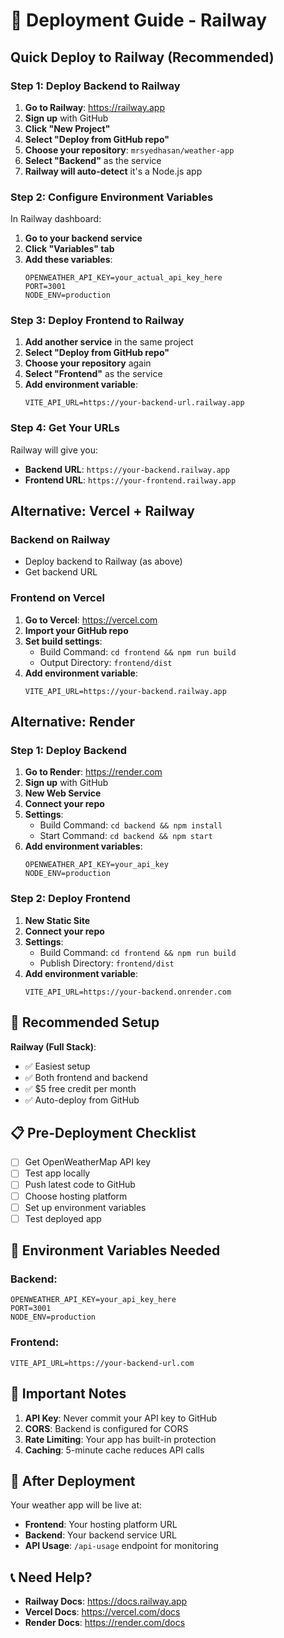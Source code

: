 # 🚀 Deployment Guide - Railway

## Quick Deploy to Railway (Recommended)

### **Step 1: Deploy Backend to Railway**

1. **Go to Railway**: https://railway.app
2. **Sign up** with GitHub
3. **Click "New Project"**
4. **Select "Deploy from GitHub repo"**
5. **Choose your repository**: `mrsyedhasan/weather-app`
6. **Select "Backend"** as the service
7. **Railway will auto-detect** it's a Node.js app

### **Step 2: Configure Environment Variables**

In Railway dashboard:
1. **Go to your backend service**
2. **Click "Variables" tab**
3. **Add these variables**:
   ```
   OPENWEATHER_API_KEY=your_actual_api_key_here
   PORT=3001
   NODE_ENV=production
   ```

### **Step 3: Deploy Frontend to Railway**

1. **Add another service** in the same project
2. **Select "Deploy from GitHub repo"**
3. **Choose your repository** again
4. **Select "Frontend"** as the service
5. **Add environment variable**:
   ```
   VITE_API_URL=https://your-backend-url.railway.app
   ```

### **Step 4: Get Your URLs**

Railway will give you:
- **Backend URL**: `https://your-backend.railway.app`
- **Frontend URL**: `https://your-frontend.railway.app`

## Alternative: Vercel + Railway

### **Backend on Railway**
- Deploy backend to Railway (as above)
- Get backend URL

### **Frontend on Vercel**
1. **Go to Vercel**: https://vercel.com
2. **Import your GitHub repo**
3. **Set build settings**:
   - Build Command: `cd frontend && npm run build`
   - Output Directory: `frontend/dist`
4. **Add environment variable**:
   ```
   VITE_API_URL=https://your-backend.railway.app
   ```

## Alternative: Render

### **Step 1: Deploy Backend**
1. **Go to Render**: https://render.com
2. **Sign up** with GitHub
3. **New Web Service**
4. **Connect your repo**
5. **Settings**:
   - Build Command: `cd backend && npm install`
   - Start Command: `cd backend && npm start`
6. **Add environment variables**:
   ```
   OPENWEATHER_API_KEY=your_api_key
   NODE_ENV=production
   ```

### **Step 2: Deploy Frontend**
1. **New Static Site**
2. **Connect your repo**
3. **Settings**:
   - Build Command: `cd frontend && npm run build`
   - Publish Directory: `frontend/dist`
4. **Add environment variable**:
   ```
   VITE_API_URL=https://your-backend.onrender.com
   ```

## 🎯 **Recommended Setup**

**Railway (Full Stack)**:
- ✅ Easiest setup
- ✅ Both frontend and backend
- ✅ $5 free credit per month
- ✅ Auto-deploy from GitHub

## 📋 **Pre-Deployment Checklist**

- [ ] Get OpenWeatherMap API key
- [ ] Test app locally
- [ ] Push latest code to GitHub
- [ ] Choose hosting platform
- [ ] Set up environment variables
- [ ] Test deployed app

## 🔧 **Environment Variables Needed**

### Backend:
```
OPENWEATHER_API_KEY=your_api_key_here
PORT=3001
NODE_ENV=production
```

### Frontend:
```
VITE_API_URL=https://your-backend-url.com
```

## 🚨 **Important Notes**

1. **API Key**: Never commit your API key to GitHub
2. **CORS**: Backend is configured for CORS
3. **Rate Limiting**: Your app has built-in protection
4. **Caching**: 5-minute cache reduces API calls

## 🎉 **After Deployment**

Your weather app will be live at:
- **Frontend**: Your hosting platform URL
- **Backend**: Your backend service URL
- **API Usage**: `/api-usage` endpoint for monitoring

## 📞 **Need Help?**

- **Railway Docs**: https://docs.railway.app
- **Vercel Docs**: https://vercel.com/docs
- **Render Docs**: https://render.com/docs
